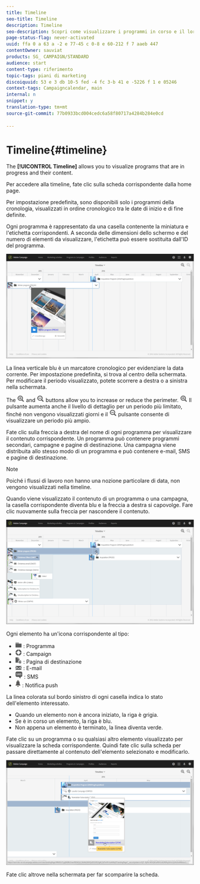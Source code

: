 ```yaml
---
title: Timeline
seo-title: Timeline
description: Timeline
seo-description: Scopri come visualizzare i programmi in corso e il loro contenuto utilizzando l'interfaccia di Adobe Campaign Standard.
page-status-flag: never-activated
uuid: ffa 0 a 63 a -2 e 77-45 c 0-8 e 60-212 f 7 aaeb 447
contentOwner: sauviat
products: SG_ CAMPAIGN/STANDARD
audience: start
content-type: riferimento
topic-tags: piani di marketing
discoiquuid: 53 e 3 db 10-5 fed -4 fc 3-b 41 e -5226 f 1 e 05246
context-tags: Campaigncalendar, main
internal: n
snippet: y
translation-type: tm+mt
source-git-commit: 77b0933bcd004cedc6a58f80717a4284b284e0cd

---
```



# Timeline{#timeline}

The **[!UICONTROL Timeline]** allows you to visualize programs that are in progress and their content.

Per accedere alla timeline, fate clic sulla scheda corrispondente dalla home page.

Per impostazione predefinita, sono disponibili solo i programmi della cronologia, visualizzati in ordine cronologico tra le date di inizio e di fine definite.

Ogni programma è rappresentato da una casella contenente la miniatura e l'etichetta corrispondenti. A seconda delle dimensioni dello schermo e del numero di elementi da visualizzare, l'etichetta può essere sostituita dall'ID del programma.

![](assets/timeline_1.png)

La linea verticale blu è un marcatore cronologico per evidenziare la data corrente. Per impostazione predefinita, si trova al centro della schermata. Per modificare il periodo visualizzato, potete scorrere a destra o a sinistra nella schermata.

The ![](assets/timeline_zoom_in.png) and ![](assets/timeline_zoom_out.png) buttons allow you to increase or reduce the perimeter. ![](assets/timeline_zoom_in.png) Il pulsante aumenta anche il livello di dettaglio per un periodo più limitato, finché non vengono visualizzati giorni e il ![](assets/timeline_zoom_out.png) pulsante consente di visualizzare un periodo più ampio.

Fate clic sulla freccia a destra del nome di ogni programma per visualizzare il contenuto corrispondente. Un programma può contenere programmi secondari, campagne e pagine di destinazione. Una campagna viene distribuita allo stesso modo di un programma e può contenere e-mail, SMS e pagine di destinazione.

>[!NOTE]
>
>Poiché i flussi di lavoro non hanno una nozione particolare di data, non vengono visualizzati nella timeline.

Quando viene visualizzato il contenuto di un programma o una campagna, la casella corrispondente diventa blu e la freccia a destra si capovolge. Fare clic nuovamente sulla freccia per nascondere il contenuto.

![](assets/timeline_2.png)

Ogni elemento ha un'icona corrispondente al tipo:

* ![](assets/timeline_program_icon.png) : Programma
* ![](assets/timeline_campaign_icon.png) : Campaign
* ![](assets/timeline_lp_icon.png) : Pagina di destinazione
* ![](assets/timeline_email_icon.png) : E-mail
* ![](assets/timeline_sms_icon.png) : SMS
* ![](assets/timeline_push_icon.png) : Notifica push

La linea colorata sul bordo sinistro di ogni casella indica lo stato dell'elemento interessato.

* Quando un elemento non è ancora iniziato, la riga è grigia.
* Se è in corso un elemento, la riga è blu.
* Non appena un elemento è terminato, la linea diventa verde.

Fate clic su un programma o su qualsiasi altro elemento visualizzato per visualizzare la scheda corrispondente. Quindi fate clic sulla scheda per passare direttamente al contenuto dell'elemento selezionato e modificarlo.

![](assets/timeline_3.png)

Fate clic altrove nella schermata per far scomparire la scheda.
